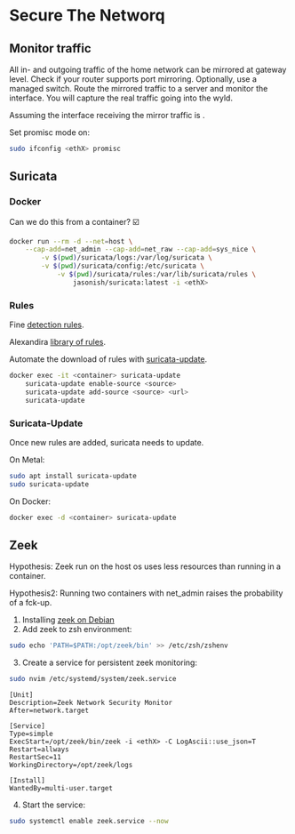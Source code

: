 # Secure The Networq


## Monitor traffic

All in- and outgoing traffic of the home network can be mirrored at gateway level.
Check if your router supports port mirroring. Optionally, use a managed switch.
Route the mirrored traffic to a server and monitor the interface.
You will capture the real traffic going into the wyld.


Assuming the interface receiving the mirror traffic is <ethX>.

Set promisc mode on:
```bash
sudo ifconfig <ethX> promisc
```

## Suricata

### Docker

Can we do this from a container? ☑️

```bash
docker run --rm -d --net=host \
    --cap-add=net_admin --cap-add=net_raw --cap-add=sys_nice \
        -v $(pwd)/suricata/logs:/var/log/suricata \
		-v $(pwd)/suricata/config:/etc/suricata \
			-v $(pwd)/suricata/rules:/var/lib/suricata/rules \
				jasonish/suricata:latest -i <ethX>
```

### Rules

Fine [detection rules](https://gist.githubusercontent.com/jgautheron/0bcd25e763b42ba338fc22eb208885f1/raw/8a24f482e0e6a710ca78c25275b3657c6b994c43/protoanomalies.rules).

Alexandira [library of rules](https://github.com/klingerko/nids-rule-library?tab=readme-ov-file).

Automate the download of rules with [suricata-update](https://suricata-update.readthedocs.io/en/latest/).

```bash
docker exec -it <container> suricata-update
	suricata-update enable-source <source>
	suricata-update add-source <source> <url>
	suricata-update
```




### Suricata-Update

Once new rules are added, suricata needs to update.

On Metal:
```bash
sudo apt install suricata-update
sudo suricata-update
```

On Docker:
```bash
docker exec -d <container> suricata-update
```


## Zeek

Hypothesis: Zeek run on the host os uses less resources than running in a container.

Hypothesis2: Running two containers with net_admin raises the probability of a fck-up.

1. Installing [zeek on Debian](https://software.opensuse.org//download.html?project=security%3Azeek&package=zeek-lts)
2. Add zeek to zsh environment:
```bash
sudo echo 'PATH=$PATH:/opt/zeek/bin' >> /etc/zsh/zshenv
```
3. Create a service for persistent zeek monitoring:
```bash
sudo nvim /etc/systemd/system/zeek.service
```
```vim
[Unit]
Description=Zeek Network Security Monitor
After=network.target

[Service]
Type=simple
ExecStart=/opt/zeek/bin/zeek -i <ethX> -C LogAscii::use_json=T
Restart=allways
RestartSec=11
WorkingDirectory=/opt/zeek/logs

[Install]
WantedBy=multi-user.target
```
4. Start the service:
```bash
sudo systemctl enable zeek.service --now
```


